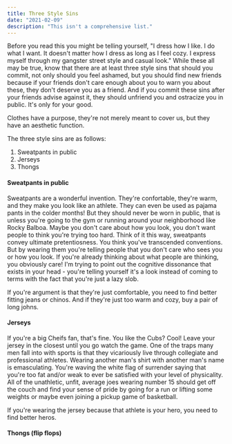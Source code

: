 ```yaml
---
title: Three Style Sins
date: "2021-02-09"
description: "This isn't a comprehensive list."
---
```


Before you read this you might be telling yourself, "I dress how I like. I do what
I want. It doesn't matter how I dress as long as I feel cozy. I express myself through
my gangster street style and casual look." While these all may be true, know that there are at
least three style sins that should you commit, not only should you feel ashamed, but you should
find new friends because if your friends don't care enough about you to warn you about these,
they don't deserve you as a friend. And if you commit these sins after your friends advise against it,
they should unfriend you and ostracize you in public. It's only for your good.

Clothes have a purpose, they're not merely meant to cover us, but they have an aesthetic function.

The three style sins are as follows:

1. Sweatpants in public
2. Jerseys
3. Thongs

#### Sweatpants in public

Sweatpants are a wonderful invention. They're confortable, they're warm, and they make you
look like an athlete. They can even be used as pajama pants in the colder months! But they
should never be worn in public, that is unless you're going to the gym or running around
your neighborhood like Rocky Balboa. Maybe you don't care about how you look, you don't
want people to think you're trying too hard. Think of it this way, sweatpants convey
ultimate pretentiosness. You think you've transcended conventions. But by wearing them you're telling people that you don't care who sees
you or how you look. If you're already thinking about what people are thinking, you obviously care!
I'm trying to point out the cognitive dissonance
that exists in your head - you're telling yourself it's a look instead of coming to terms
with the fact that you're just a lazy slob.

If you're argument is that they're just comfortable, you need to find better fitting jeans
or chinos. And if they're just too warm and cozy, buy a pair of long johns.

#### Jerseys

If you're a big Cheifs fan, that's fine. You like the Cubs? Cool! Leave your jersey
in the closest until you go watch the game. One of the traps many men fall into with sports
is that they vicariously live through collegiate and professional athletes. Wearing another
man's shirt with another man's name is emasculating. You're waving the white flag of surrender
saying that you're too fat and/or weak to ever be satisfied with your level of physicality. All
of the unathletic, unfit, average joes wearing number 15 should get off the couch and find
your sense of pride by going for a run or lifting some weights or maybe even joining a pickup game
of basketball.

If you're wearing the jersey because that athlete is your hero, you need to find better heros.

#### Thongs (flip flops)
